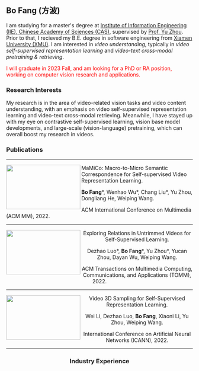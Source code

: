 ## Bo Fang (方波)

I am studying for a master's degree at [Institute of Information Engineering (IIE), Chinese Academy of Sciences (CAS)](https://www.iie.ac.cn/), supervised by [Prof. Yu Zhou](https://people.ucas.ac.cn/~yuzhou). Prior to that, I recieved my B.E. degree in software engineering from [Xiamen University (XMU)](https://www.xmu.edu.cn/). I am interested in *video understanding*, typically in *video self-supervised representation learning* and *video-text cross-modal pretraining & retrieving*.

<!-- 
I will graduate in 2023 Fall, and am looking for a PhD or RA position, working on computer vision research and applications.
-->
<p><font color="red">I will graduate in 2023 Fall, and am looking for a PhD or RA position, working on computer vision research and applications.</font></p>

### Research Interests

My research is in the area of video-related vision tasks and video content understanding, with an emphasis on video self-supervised representation learning and video-text cross-modal retrieving. Meanwhile, I have stayed up with my eye on contrastive self-supervised learning, vision base model developments, and large-scale (vision-language) pretraining, which can overall boost my research in videos.


### Publications
---
<div>
    <img align="left" src="https://user-images.githubusercontent.com/42595629/185023927-83c99763-4955-42d7-90c5-4642225dd2ee.png" width=200 height=120/> 
    <div>
       <p>MaMiCo: Macro-to-Micro Semantic Correspondence for Self-supervised Video Representation Learning.</p>
       <p><b>Bo Fang</b>*, Wenhao Wu*, Chang Liu*, Yu Zhou, Dongliang He, Weiping Wang.</p>
       <p>ACM International Conference on Multimedia (ACM MM), 2022.</p>
     </div>
</div>

---

<center class="half">
    <img align="left" src="https://user-images.githubusercontent.com/42595629/185025380-a7edc098-ed5c-416a-92e7-10995a824ad8.png" width=200 height=120/> 
    <div>
       <p>Exploring Relations in Untrimmed Videos for Self-Supervised Learning.</p>
       <p>Dezhao Luo*, <b>Bo Fang</b>*, Yu Zhou*, Yucan Zhou, Dayan Wu, Weiping Wang.</p>
       <p>ACM Transactions on Multimedia Computing, Communications, and Applications (TOMM), 2022.</p>
     </div>
</div>

---

<div>
    <img align="left" src="https://user-images.githubusercontent.com/42595629/185026167-1302917d-a4d5-4fec-882d-e2b5d1061c36.png" width=200 height=120/>
    <div>
       <p>Video 3D Sampling for Self-Supervised Representation Learning.</p>
       <p>Wei Li, Dezhao Luo, <b>Bo Fang</b>, Xiaoni Li, Yu Zhou, Weiping Wang.</p>
       <p>International Conference on Artificial Neural Networks (ICANN), 2022.</p>
     </div>
</div>

---

### Industry Experience

